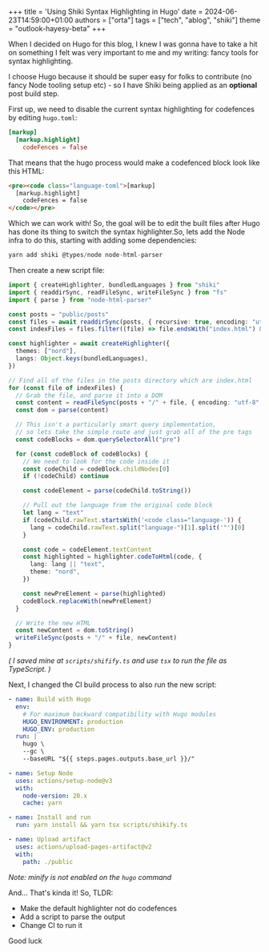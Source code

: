 +++
title = 'Using Shiki Syntax Highlighting in Hugo'
date = 2024-06-23T14:59:00+01:00
authors = ["orta"]
tags = ["tech", "ablog", "shiki"]
theme = "outlook-hayesy-beta"
+++

When I decided on Hugo for this blog, I knew I was gonna have to take a hit on something I felt was very important to me and my writing: fancy tools for syntax highlighting.

I choose Hugo because it should be super easy for folks to contribute (no fancy Node tooling setup etc) - so I have Shiki being applied as an **optional** post build step.

First up, we need to disable the current syntax highlighting for codefences by editing `hugo.toml`:

```toml
[markup]
  [markup.highlight]
    codeFences = false
```

That means that the hugo process would make a codefenced block look like this HTML:

```html
<pre><code class="language-toml">[markup]
  [markup.highlight]
    codeFences = false
</code></pre>
```

Which we can work with! So, the goal will be to edit the built files after Hugo has done its thing to switch the syntax highlighter.So, lets add the Node infra to do this, starting with adding some dependencies:

```ts
yarn add shiki @types/node node-html-parser
```

Then create a new script file:

```ts
import { createHighlighter, bundledLanguages } from "shiki"
import { readdirSync, readFileSync, writeFileSync } from "fs"
import { parse } from "node-html-parser"

const posts = "public/posts"
const files = await readdirSync(posts, { recursive: true, encoding: "utf-8" })
const indexFiles = files.filter((file) => file.endsWith("index.html") && file.split("/").length > 3)

const highlighter = await createHighlighter({
  themes: ["nord"],
  langs: Object.keys(bundledLanguages),
})

// Find all of the files in the posts directory which are index.html
for (const file of indexFiles) {
  // Grab the file, and parse it into a DOM
  const content = readFileSync(posts + "/" + file, { encoding: "utf-8" })
  const dom = parse(content)

  // This isn't a particularly smart query implementation,
  // so lets take the simple route and just grab all of the pre tags
  const codeBlocks = dom.querySelectorAll("pre")

  for (const codeBlock of codeBlocks) {
    // We need to look for the code inside it
    const codeChild = codeBlock.childNodes[0]
    if (!codeChild) continue

    const codeElement = parse(codeChild.toString())

    // Pull out the language from the original code block
    let lang = "text"
    if (codeChild.rawText.startsWith('<code class="language-')) {
      lang = codeChild.rawText.split("language-")[1].split('"')[0]
    }

    const code = codeElement.textContent
    const highlighted = highlighter.codeToHtml(code, {
      lang: lang || "text",
      theme: "nord",
    })

    const newPreElement = parse(highlighted)
    codeBlock.replaceWith(newPreElement)
  }

  // Write the new HTML
  const newContent = dom.toString()
  writeFileSync(posts + "/" + file, newContent)
}
```

_( I saved mine at `scripts/shifify.ts` and use `tsx` to run the file as TypeScript. )_

Next, I changed the CI build process to also run the new script:

```yml
- name: Build with Hugo
  env:
    # For maximum backward compatibility with Hugo modules
    HUGO_ENVIRONMENT: production
    HUGO_ENV: production
  run: |
    hugo \
    --gc \
    --baseURL "${{ steps.pages.outputs.base_url }}/"  

- name: Setup Node
  uses: actions/setup-node@v3
  with:
    node-version: 20.x
    cache: yarn

- name: Install and run
  run: yarn install && yarn tsx scripts/shikify.ts

- name: Upload artifact
  uses: actions/upload-pages-artifact@v2
  with:
    path: ./public

```

_Note: minify is not enabled on the `hugo` command_

And... That's kinda it! So, TLDR:

- Make the default highlighter not do codefences
- Add a script to parse the output
- Change CI to run it

Good luck